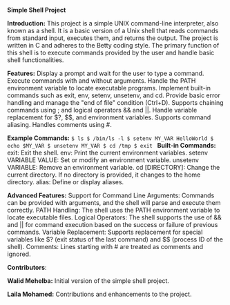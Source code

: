 **Simple Shell Project**

**Introduction:**
This project is a simple UNIX command-line interpreter, also known as a shell. It is a basic version of a Unix shell that reads commands from standard input, executes them, and returns the output. The project is written in C and adheres to the Betty coding style. The primary function of this shell is to execute commands provided by the user and handle basic shell functionalities.

**Features:**
Display a prompt and wait for the user to type a command.
Execute commands with and without arguments.
Handle the PATH environment variable to locate executable programs.
Implement built-in commands such as exit, env, setenv, unsetenv, and cd.
Provide basic error handling and manage the "end of file" condition (Ctrl+D).
Supports chaining commands using ; and logical operators && and ||.
Handle variable replacement for $?, $$, and environment variables.
Supports command aliasing.
Handles comments using #.

**Example Commands:**
``$ ls
$ /bin/ls -l
$ setenv MY_VAR HelloWorld
$ echo $MY_VAR
$ unsetenv MY_VAR
$ cd /tmp
$ exit
``
**Built-in Commands:**
exit: Exit the shell.
env: Print the current environment variables.
setenv VARIABLE VALUE: Set or modify an environment variable.
unsetenv VARIABLE: Remove an environment variable.
cd [DIRECTORY]: Change the current directory. If no directory is provided, it changes to the home directory.
alias: Define or display aliases.

**Advanced Features:**
Support for Command Line Arguments: Commands can be provided with arguments, and the shell will parse and execute them correctly.
PATH Handling: The shell uses the PATH environment variable to locate executable files.
Logical Operators: The shell supports the use of && and || for command execution based on the success or failure of previous commands.
Variable Replacement: Supports replacement for special variables like $? (exit status of the last command) and $$ (process ID of the shell).
Comments: Lines starting with # are treated as comments and ignored.

**Contributors**:

**Walid Mehelba:** Initial version of the simple shell project.

**Laila Mohamed:** Contributions and enhancements to the project.
